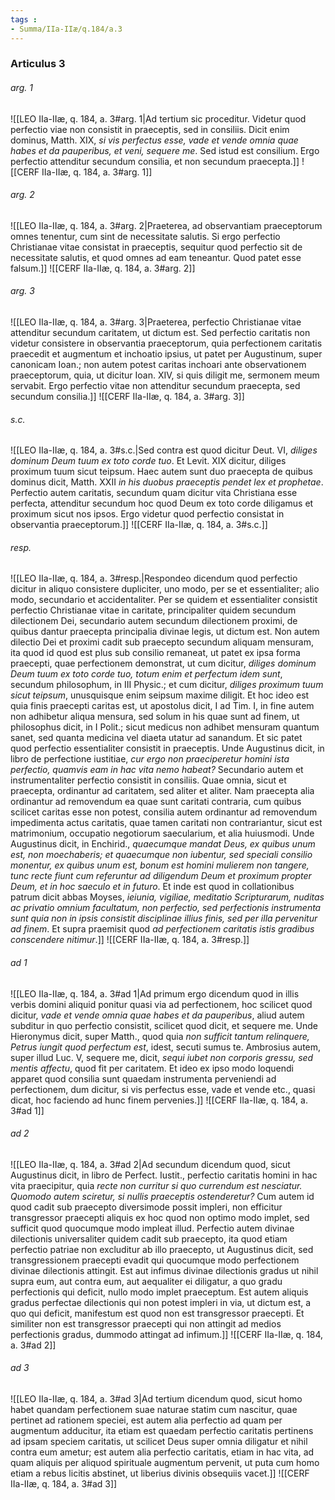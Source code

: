 ```yaml
---
tags : 
- Summa/IIa-IIæ/q.184/a.3
---
```


### Articulus 3

###### arg. 1
![[LEO IIa-IIæ, q. 184, a. 3#arg. 1|Ad tertium sic proceditur. Videtur quod perfectio viae non consistit in praeceptis, sed in consiliis. Dicit enim dominus, Matth. XIX, *si vis perfectus esse, vade et vende omnia quae habes et da pauperibus, et veni, sequere me*. Sed istud est consilium. Ergo perfectio attenditur secundum consilia, et non secundum praecepta.]]
![[CERF IIa-IIæ, q. 184, a. 3#arg. 1]]

###### arg. 2
![[LEO IIa-IIæ, q. 184, a. 3#arg. 2|Praeterea, ad observantiam praeceptorum omnes tenentur, cum sint de necessitate salutis. Si ergo perfectio Christianae vitae consistat in praeceptis, sequitur quod perfectio sit de necessitate salutis, et quod omnes ad eam teneantur. Quod patet esse falsum.]]
![[CERF IIa-IIæ, q. 184, a. 3#arg. 2]]

###### arg. 3
![[LEO IIa-IIæ, q. 184, a. 3#arg. 3|Praeterea, perfectio Christianae vitae attenditur secundum caritatem, ut dictum est. Sed perfectio caritatis non videtur consistere in observantia praeceptorum, quia perfectionem caritatis praecedit et augmentum et inchoatio ipsius, ut patet per Augustinum, super canonicam Ioan.; non autem potest caritas inchoari ante observationem praeceptorum, quia, ut dicitur Ioan. XIV, si quis diligit me, sermonem meum servabit. Ergo perfectio vitae non attenditur secundum praecepta, sed secundum consilia.]]
![[CERF IIa-IIæ, q. 184, a. 3#arg. 3]]

###### s.c.
![[LEO IIa-IIæ, q. 184, a. 3#s.c.|Sed contra est quod dicitur Deut. VI, *diliges dominum Deum tuum ex toto corde tuo*. Et Levit. XIX dicitur, diliges proximum tuum sicut teipsum. Haec autem sunt duo praecepta de quibus dominus dicit, Matth. XXII *in his duobus praeceptis pendet lex et prophetae*. Perfectio autem caritatis, secundum quam dicitur vita Christiana esse perfecta, attenditur secundum hoc quod Deum ex toto corde diligamus et proximum sicut nos ipsos. Ergo videtur quod perfectio consistat in observantia praeceptorum.]]
![[CERF IIa-IIæ, q. 184, a. 3#s.c.]]

###### resp.
![[LEO IIa-IIæ, q. 184, a. 3#resp.|Respondeo dicendum quod perfectio dicitur in aliquo consistere dupliciter, uno modo, per se et essentialiter; alio modo, secundario et accidentaliter. Per se quidem et essentialiter consistit perfectio Christianae vitae in caritate, principaliter quidem secundum dilectionem Dei, secundario autem secundum dilectionem proximi, de quibus dantur praecepta principalia divinae legis, ut dictum est. Non autem dilectio Dei et proximi cadit sub praecepto secundum aliquam mensuram, ita quod id quod est plus sub consilio remaneat, ut patet ex ipsa forma praecepti, quae perfectionem demonstrat, ut cum dicitur, *diliges dominum Deum tuum ex toto corde tuo, totum enim et perfectum idem sunt*, secundum philosophum, in III Physic.; et cum dicitur, *diliges proximum tuum sicut teipsum*, unusquisque enim seipsum maxime diligit. Et hoc ideo est quia finis praecepti caritas est, ut apostolus dicit, I ad Tim. I, in fine autem non adhibetur aliqua mensura, sed solum in his quae sunt ad finem, ut philosophus dicit, in I Polit.; sicut medicus non adhibet mensuram quantum sanet, sed quanta medicina vel diaeta utatur ad sanandum. Et sic patet quod perfectio essentialiter consistit in praeceptis. Unde Augustinus dicit, in libro de perfectione iustitiae, *cur ergo non praeciperetur homini ista perfectio, quamvis eam in hac vita nemo habeat?* Secundario autem et instrumentaliter perfectio consistit in consiliis. Quae omnia, sicut et praecepta, ordinantur ad caritatem, sed aliter et aliter. Nam praecepta alia ordinantur ad removendum ea quae sunt caritati contraria, cum quibus scilicet caritas esse non potest, consilia autem ordinantur ad removendum impedimenta actus caritatis, quae tamen caritati non contrariantur, sicut est matrimonium, occupatio negotiorum saecularium, et alia huiusmodi. Unde Augustinus dicit, in Enchirid., *quaecumque mandat Deus, ex quibus unum est, non moechaberis; et quaecumque non iubentur, sed speciali consilio monentur, ex quibus unum est, bonum est homini mulierem non tangere, tunc recte fiunt cum referuntur ad diligendum Deum et proximum propter Deum, et in hoc saeculo et in futuro*. Et inde est quod in collationibus patrum dicit abbas Moyses, *ieiunia, vigiliae, meditatio Scripturarum, nuditas ac privatio omnium facultatum, non perfectio, sed perfectionis instrumenta sunt quia non in ipsis consistit disciplinae illius finis, sed per illa pervenitur ad finem*. Et supra praemisit quod *ad perfectionem caritatis istis gradibus conscendere nitimur*.]]
![[CERF IIa-IIæ, q. 184, a. 3#resp.]]

###### ad 1
![[LEO IIa-IIæ, q. 184, a. 3#ad 1|Ad primum ergo dicendum quod in illis verbis domini aliquid ponitur quasi via ad perfectionem, hoc scilicet quod dicitur, *vade et vende omnia quae habes et da pauperibus*, aliud autem subditur in quo perfectio consistit, scilicet quod dicit, et sequere me. Unde Hieronymus dicit, super Matth., quod quia *non sufficit tantum relinquere, Petrus iungit quod perfectum est*, idest, secuti sumus te. Ambrosius autem, super illud Luc. V, sequere me, dicit, *sequi iubet non corporis gressu, sed mentis affectu*, quod fit per caritatem. Et ideo ex ipso modo loquendi apparet quod consilia sunt quaedam instrumenta perveniendi ad perfectionem, dum dicitur, si vis perfectus esse, vade et vende etc., quasi dicat, hoc faciendo ad hunc finem pervenies.]]
![[CERF IIa-IIæ, q. 184, a. 3#ad 1]]

###### ad 2
![[LEO IIa-IIæ, q. 184, a. 3#ad 2|Ad secundum dicendum quod, sicut Augustinus dicit, in libro de Perfect. Iustit., perfectio caritatis homini in hac vita praecipitur, quia *recte non curritur si quo currendum est nesciatur. Quomodo autem sciretur, si nullis praeceptis ostenderetur?* Cum autem id quod cadit sub praecepto diversimode possit impleri, non efficitur transgressor praecepti aliquis ex hoc quod non optimo modo implet, sed sufficit quod quocumque modo impleat illud. Perfectio autem divinae dilectionis universaliter quidem cadit sub praecepto, ita quod etiam perfectio patriae non excluditur ab illo praecepto, ut Augustinus dicit, sed transgressionem praecepti evadit qui quocumque modo perfectionem divinae dilectionis attingit. Est aut infimus divinae dilectionis gradus ut nihil supra eum, aut contra eum, aut aequaliter ei diligatur, a quo gradu perfectionis qui deficit, nullo modo implet praeceptum. Est autem aliquis gradus perfectae dilectionis qui non potest impleri in via, ut dictum est, a quo qui deficit, manifestum est quod non est transgressor praecepti. Et similiter non est transgressor praecepti qui non attingit ad medios perfectionis gradus, dummodo attingat ad infimum.]]
![[CERF IIa-IIæ, q. 184, a. 3#ad 2]]

###### ad 3
![[LEO IIa-IIæ, q. 184, a. 3#ad 3|Ad tertium dicendum quod, sicut homo habet quandam perfectionem suae naturae statim cum nascitur, quae pertinet ad rationem speciei, est autem alia perfectio ad quam per augmentum adducitur, ita etiam est quaedam perfectio caritatis pertinens ad ipsam speciem caritatis, ut scilicet Deus super omnia diligatur et nihil contra eum ametur; est autem alia perfectio caritatis, etiam in hac vita, ad quam aliquis per aliquod spirituale augmentum pervenit, ut puta cum homo etiam a rebus licitis abstinet, ut liberius divinis obsequiis vacet.]]
![[CERF IIa-IIæ, q. 184, a. 3#ad 3]]

